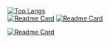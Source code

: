 [![Top Langs](https://github-readme-stats.vercel.app/api/top-langs/?username=Zhaikuku&layout=compact)](https://github.com/anuraghazra/github-readme-stats) <br>
[![Readme Card](https://github-readme-stats.vercel.app/api/pin/?username=akuity&repo=akuity/awesome-argo)](https://github.com/akuity/awesome-argo)
[![Readme Card](https://github-readme-stats.vercel.app/api/pin/?username=Zhaikuku&repo=github-readme-stats)](https://github.com/argoproj/argo-workflows)

[![Readme Card](https://github-readme-stats.vercel.app/api/pin/?username=anuraghazra&repo=github-readme-stats)](https://github.com/anuraghazra/github-readme-stats)


